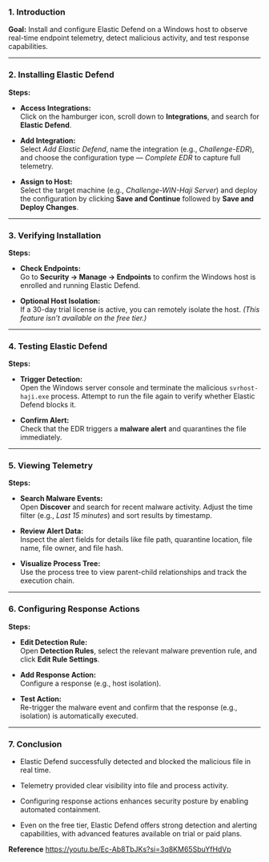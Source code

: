 ### 1. Introduction

**Goal:** Install and configure Elastic Defend on a Windows host to observe real-time endpoint telemetry, detect malicious activity, and test response capabilities.

---

### 2. Installing Elastic Defend

**Steps:**

- **Access Integrations:**  
    Click on the hamburger icon, scroll down to **Integrations**, and search for **Elastic Defend**.
    
- **Add Integration:**  
    Select _Add Elastic Defend_, name the integration (e.g., _Challenge-EDR_), and choose the configuration type — _Complete EDR_ to capture full telemetry.
    
- **Assign to Host:**  
    Select the target machine (e.g., _Challenge-WIN-Haji Server_) and deploy the configuration by clicking **Save and Continue** followed by **Save and Deploy Changes**.
    

---

### 3. Verifying Installation

**Steps:**

- **Check Endpoints:**  
    Go to **Security → Manage → Endpoints** to confirm the Windows host is enrolled and running Elastic Defend.
    
- **Optional Host Isolation:**  
    If a 30-day trial license is active, you can remotely isolate the host. _(This feature isn’t available on the free tier.)_
    

---

### 4. Testing Elastic Defend

**Steps:**

- **Trigger Detection:**  
    Open the Windows server console and terminate the malicious `svrhost-haji.exe` process. Attempt to run the file again to verify whether Elastic Defend blocks it.
    
- **Confirm Alert:**  
    Check that the EDR triggers a **malware alert** and quarantines the file immediately.
    

---

### 5. Viewing Telemetry

**Steps:**

- **Search Malware Events:**  
    Open **Discover** and search for recent malware activity. Adjust the time filter (e.g., _Last 15 minutes_) and sort results by timestamp.
    
- **Review Alert Data:**  
    Inspect the alert fields for details like file path, quarantine location, file name, file owner, and file hash.
    
- **Visualize Process Tree:**  
    Use the process tree to view parent-child relationships and track the execution chain.
    

---

### 6. Configuring Response Actions

**Steps:**

- **Edit Detection Rule:**  
    Open **Detection Rules**, select the relevant malware prevention rule, and click **Edit Rule Settings**.
    
- **Add Response Action:**  
    Configure a response (e.g., host isolation).
    
- **Test Action:**  
    Re-trigger the malware event and confirm that the response (e.g., isolation) is automatically executed.
    

---

### 7. Conclusion

- Elastic Defend successfully detected and blocked the malicious file in real time.
    
- Telemetry provided clear visibility into file and process activity.
    
- Configuring response actions enhances security posture by enabling automated containment.
    
- Even on the free tier, Elastic Defend offers strong detection and alerting capabilities, with advanced features available on trial or paid plans.

**Reference**
https://youtu.be/Ec-Ab8TbJKs?si=3q8KM65SbuYfHdVp